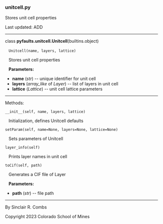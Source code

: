 ### unitcell.py

Stores unit cell properties

Last updated: ADD

---
class **pyfaults.unitcell.Unitcell**(builtins.object)

&nbsp;&nbsp; `Unitcell(name, layers, lattice)`

&nbsp;&nbsp; Stores unit cell properties

&nbsp;&nbsp; **Parameters:**

* **name** (*str*) -- unique identifier for unit cell
* **layers** (*array_like* of *Layer*) -- list of layers in unit cell
* **lattice** (*Lattice*) -- unit cell lattice parameters

---
Methods:

`__init__(self, name, layers, lattice)`

&nbsp;&nbsp; Initialization, defines Unitcell defaults

`setParam(self, name=None, layers=None, lattice=None)`

&nbsp;&nbsp; Sets parameters of Unitcell

`layer_info(self)`

&nbsp;&nbsp; Prints layer names in unit cell

`toCif(self, path)`

&nbsp;&nbsp; Generates a CIF file of Layer

&nbsp;&nbsp; **Parameters:**

* **path** (*str*) -- file path

---
By Sinclair R. Combs

Copyright 2023 Colorado School of Mines
